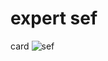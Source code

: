 # expert sef
 card
![sef](https://github.com/butanimeet/expert-sef/assets/155799324/8cfceeff-dc53-4a6b-b87d-3a8239595d47)
